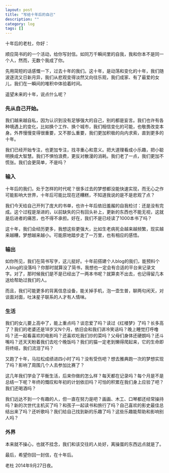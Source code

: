 ```yaml
---
layout: post
title: "写给十年后的自己"
description: ""
category: log
tags: []
---
```


十年后的老杜，你好：

顺应简书的的一个活动，给你写封信。如同万千瞬间里的自我，我和你本不是同一个人，然而，无数个我成了你。

先用简短的话感慨一下，过去十年的我们。这十年，是动荡和变化的十年，我们随波逐流又日新月异，我们从悲观变得淡然又向往乐观，我们成家、有了最爱的女儿，我们在一瞬间的堆积中体验着时间。

遥望未来的十年，说点什么呢？

### 先从自己开始。

我们越来越自私，因为认识到没有足够强大的自己，别的都是妄言。我们也许有各种境遇上的变化，比如换个工作、换个城市，我们相信变化的可能，也敬畏改变本身。外界慢慢变得很重要，又不那么重要，我们更加积极的向内求索，直到更多的十年。

我们已经开始专注，也更加专注，找寻重心和意义。把大道理看成小乐趣，把小聪明换成大智慧。我们不惧怕浪费，更反对散漫的消耗。我们老了一点，我们更加不慌张。我们会更简单，不是吗？

### 输入

十年后的我们，处于怎样的时代呢？很多过去的梦想都没能快速实现，而无心之作可能影响大世界，十年后可能比现在还糟糕，不知道我说的是不是悲观了点？

我们今天给自己开列了庞大的书单，也许十年后依旧羞赧的自我检讨：还是没有完成。这个过程是渐进的，以前缺失的只有回头补上，更新的东西也不能无视，这就是后进者的痛苦，也不得不承担。好在，我们不是已经读了1000本书了吗？

这十年，我们会经历更多，我想这些更强大，比如生老病死会越来越频繁，现实越来越糟，梦想越来越小。可能原地踏步走了一万里，也有相应的感悟。

### 输出

如你所见，我们在简书写字，这儿挺好。十年前搭建个人blog的我们，能预料个人blog的没落吗？你那时就算没了简书，我想也一定会有合适的平台来记录文字。对了，那时候我们是不是已经出了一两本书呢？就算卖不出去，也记得留几本送给帮助过我们的人。

而且，我们可能更多的背离信息设备，能关掉手机，泡一壶生普，聊两句闲天，对谈面对面，吐沫星子联系的人才有人情味。

### 生活

我们的女儿要上高中了，能上重点吗？谈恋爱了吗？读过《红楼梦》了吗？长多高了？我们的老婆还是18岁又N个月，依旧会和我们讲冷笑话吗？晚上睡觉打呼噜吗？还一起看喜欢的电影吗？还喜欢吃我们炒的菜吗？父母们身体还硬朗吗？还斗嘴吗？还天天盼着我们去吃个晚饭吗？我们的猫一定老到懒得爬起来，它的生命即将终结，我们流泪了吗？

又跑了十年，马拉松成绩进四小时了吗？没有受伤吧？想去雅典跑一次的梦想实现了吗？影响了周围几个人去参加比赛了？

这几年我们学会了平衡生活，后来你做的怎么样？每天都在记录吗？每个月是不是总结一下呢？年终的慨叹和年初的计划依旧吗？可怕的积累在我们身上应验了吧？我们还喝酒吗？

我们远达不到一个有趣的人，但一直在努力是吧？画画、木工、口琴都还经常操持吗？新的次世代主机买了吗？和孩子一起读书和旅行了吗？自己喜欢的影史最佳总结出来了吗？还听歌吗？我们给自己找到新的乐趣了吗？这些乐趣能帮助和影响别人吗？

### 外界

本来就不操心，也就不挂念，我们和该交往的人处好，离操蛋的东西远点就是了。

最后，希望你回一封信，在十年后。


老杜
2014年9月27日夜。
